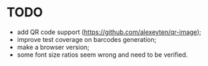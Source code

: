 # TODO

- add QR code support (https://github.com/alexeyten/qr-image);
- improve test coverage on barcodes generation;
- make a browser version;
- some font size ratios seem wrong and need to be verified.
